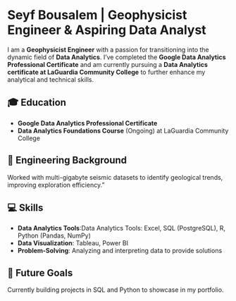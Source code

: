 # Seyf Bousalem | Geophysicist Engineer & Aspiring Data Analyst 
I am a **Geophysicist Engineer** with a passion for transitioning into the dynamic field of **Data Analytics**. I’ve completed the **Google Data Analytics Professional Certificate** and am currently pursuing a **Data Analytics certificate at LaGuardia Community College** to further enhance my analytical and technical skills.

## 🎓 Education
- **Google Data Analytics Professional Certificate**
- **Data Analytics Foundations Course** (Ongoing) at LaGuardia Community College

## 🔬 Engineering Background
Worked with multi-gigabyte seismic datasets to identify geological trends, improving exploration efficiency.”
## 💻 Skills
- **Data Analytics Tools**:Data Analytics Tools: Excel, SQL (PostgreSQL), R, Python (Pandas, NumPy)
- **Data Visualization**: Tableau, Power BI
- **Problem-Solving**: Analyzing and interpreting data to provide solutions

## 🌟 Future Goals 
Currently building projects in SQL and Python to showcase in my portfolio.

<!---
bousalemseyf/bousalemseyf is a ✨ special ✨ repository because its `README.md` (this file) appears on your GitHub profile.
You can click the Preview link to take a look at your changes.
--->
